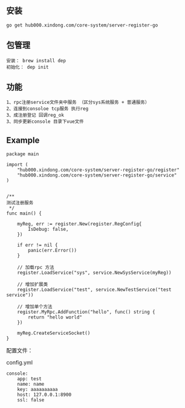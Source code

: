 安装
----------
```
go get hub000.xindong.com/core-system/server-register-go
```


包管理
----------
    安装： brew install dep
    初始化： dep init

功能
----------
    1、rpc注册service文件夹中服务 （区分sys系统服务 + 普通服务）
    2、连接到consoloe tcp服务 执行reg
    3、成注册登记 回调reg_ok
    3、同步更新console 目录下vue文件


Example
----------
```golang
package main

import (
	"hub000.xindong.com/core-system/server-register-go/register"
	"hub000.xindong.com/core-system/server-register-go/service"
)


/**
测试注册服务
 */
func main() {

	myReg, err := register.New(register.RegConfig{
		IsDebug: false,
	})

	if err != nil {
		panic(err.Error())
	}

	// 加载rpc 方法
	register.LoadService("sys", service.NewSysService(myReg))

	// 增加扩展类
	register.LoadService("test", service.NewTestService("test service"))

	// 增加单个方法
	register.MyRpc.AddFunction("hello", func() string {
		return "hello world"
	})

	myReg.CreateServiceSocket()
}

```
配置文件：

config.yml
```golang
console:
    app: test
    name: name
    key: aaaaaaaaaa
    host: 127.0.0.1:8900
    ssl: false
```
